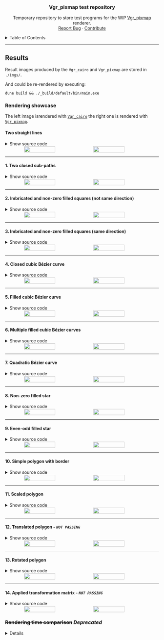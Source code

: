 <br />
<p align="center">
  <h3 align="center">
	Vgr_pixmap test repository
  </h3>

  <p align="center">
    Temporary repository to store test programs for the WIP
    <a href="https://github.com/EmileRolley/vgr-pixmap"<code>Vgr_pixmap</code></a>
    renderer.
  <!-- <br /> -->
   <!--  <a href="https://github.com/github_username/repo_name"><strong>Explore the docs »</strong></a> -->
    <br />
   <!--  <a href="https://github.com/github_username/repo_name">View Demo</a> -->
    <a href="https://github.com/EmileRolley/sustainable-computing-resources/issues">Report Bug</a>
    ·
    <a href="https://github.com/EmileRolley/sustainable-computing-resources/pulls">Contribute</a>
  </p>
</p>



<details>
  <summary>Table of Contents</summary>

<!-- vim-markdown-toc GitLab -->

* [Results](#results)
  * [Rendering showcase](#rendering-showcase)
    * [Two straight lines](#two-straight-lines)
    * [1. Two closed sub-paths](#1-two-closed-sub-paths)
    * [2. Imbricated and non-zero filled squares (not same direction)](#2-imbricated-and-non-zero-filled-squares-not-same-direction)
    * [3. Imbricated and non-zero filled squares (same direction)](#3-imbricated-and-non-zero-filled-squares-same-direction)
    * [4. Closed cubic Bézier curve](#4-closed-cubic-bézier-curve)
    * [5. Filled cubic Bézier curve](#5-filled-cubic-bézier-curve)
    * [6. Multiple filled cubic Bézier curves](#6-multiple-filled-cubic-bézier-curves)
    * [7. Quadratic Bézier curve](#7-quadratic-bézier-curve)
    * [8. Non-zero filled star](#8-non-zero-filled-star)
    * [9. Even-odd filled star](#9-even-odd-filled-star)
    * [10. Simple polygon with border](#10-simple-polygon-with-border)
    * [11. Scaled polygon](#11-scaled-polygon)
    * [12. Translated polygon - _`NOT PASSING`_](#12-translated-polygon-_not-passing)
    * [13. Rotated polygon](#13-rotated-polygon)
    * [14. Applied transformation matrix - _`NOT PASSING`_](#14-applied-transformation-matrix-_not-passing)
  * [~~Rendering time comparison~~ _Deprecated_](#rendering-time-comparison-_deprecated)

<!-- vim-markdown-toc -->

</details>

---

## Results

Result images produced by the `Vgr_cairo` and `Vgr_pixmap` are stored in `./imgs/`.

And could be re-rendered by executing:
```
dune build && ./_build/default/bin/main.exe
```

### Rendering showcase

The left image isrendered with [`Vgr_cairo`](https://erratique.ch/software/vg/doc/Vgr_cairo/index.html)
the right one is rendered with [`Vgr_pixmap`](https://github.com/EmileRolley/vgr-pixmap/pull/1).

#### Two straight lines

<details>
  <summary>Show source code</summary>

```ocaml
let two_stroked_straight_lines = P.empty
  |> P.sub (v 0.2 0.3)
  |> P.line (v 0.75 0.5)
  |> P.line (v 0.2 0.85)
  |> simple_cut
```

</details>

<center>
  <div  style="display: flex; flex-direction: row; align-items: flex-start">
    <img src="./imgs/0-cairo-two_stroked_straight_lines.png" width="45%">
    <img src="./imgs/0-pixmap-two_stroked_straight_lines.png" width="45%">
  </div>
</center>

---

#### 1. Two closed sub-paths

<details>
  <summary>Show source code</summary>

```ocaml
let closed_sub_paths = P.empty
  |> P.sub (v 0.2 0.) |> P.line (v 0.5 0.25) |> P.sub (v 0.5 0.5)
  |> P.line (v 0.6 0.5) |> P.line (v 0.6 0.6) |> P.close |> simple_cut
```

</details>

<center>
  <div style="display: flex; flex-direction: row; align-items: flex-start">
    <img src="./imgs/1-cairo-closed_sub_paths.png" width="45%">
    <img src="./imgs/1-pixmap-closed_sub_paths.png" width="45%">
  </div>
</center>

---

#### 2. Imbricated and non-zero filled squares (not same direction)

<details>
  <summary>Show source code</summary>

```ocaml
let imbricated_filled_squares_not_same_dir =  P.empty
  |> P.rect (Box2.v (v 0.25 0.25) (v 0.5 0.5))
  |> P.sub (v 0.3 0.3)
  |> P.line (v 0.3 0.7)
  |> P.line (v 0.7 0.7)
  |> P.line (v 0.7 0.3)
  |> P.close
  |> filled_with_border ~area:`Anz ~c:(Color.v 0.88 0.69 1. 1.)
```

</details>

<center>
  <div style="display: flex; flex-direction: row; align-items: flex-start">
    <img src="./imgs/2-cairo-imbricated_filled_squares_not_same_dir.png" width="45%">
    <img src="./imgs/2-pixmap-imbricated_filled_squares_not_same_dir.png" width="45%">
  </div>
</center>

---

#### 3. Imbricated and non-zero filled squares (same direction)

<details>
  <summary>Show source code</summary>

```ocaml
let imbricated_filled_squares_same_dir = P.empty
  |> P.rect (Box2.v (v 0.1 0.1) (v 0.8 0.8))
  |> P.rect (Box2.v (v 0.2 0.2) (v 0.6 0.6))
  |> P.rect (Box2.v (v 0.3 0.3) (v 0.4 0.4))
  |> filled_with_border ~area:`Anz ~c:(Color.v 0.88 0.69 1. 1.)
```

</details>

<center>
  <div style="display: flex; flex-direction: row; align-items: flex-start">
    <img src="./imgs/3-cairo-imbricated_filled_squares_same_dir.png" width="45%">
    <img src="./imgs/3-pixmap-imbricated_filled_squares_same_dir.png" width="45%">
  </div>
</center>

---

#### 4. Closed cubic Bézier curve

<details>
  <summary>Show source code</summary>

```ocaml
let closed_cbezier = P.empty
  |> P.ccurve (v 0.8 0.2) (v 0.8 0.2) (v 0.5 0.8)
  |> P.close
  |> simple_cut
```

</details>

<center>
  <div style="display: flex; flex-direction: row; align-items: flex-start">
    <img src="./imgs/4-cairo-closed_cbezier.png" width="45%">
    <img src="./imgs/4-pixmap-closed_cbezier.png" width="45%">
  </div>
</center>

---

#### 5. Filled cubic Bézier curve

<details>
  <summary>Show source code</summary>

```ocaml
let filled_cbezier = P.empty
  |> P.ccurve (v 0.8 0.2) (v 0.8 0.2) (v 0.5 0.8)
  |> P.close
  |> simple_filled_cut ~area:`Aeo ~c:(Color.v 0.48 0.71 0.38 1.)
```

</details>

<center>
  <div style="display: flex; flex-direction: row; align-items: flex-start">
    <img src="./imgs/5-cairo-filled_cbezier.png" width="45%">
    <img src="./imgs/5-pixmap-filled_cbezier.png" width="45%">
  </div>
</center>

---

#### 6. Multiple filled cubic Bézier curves

<details>
  <summary>Show source code</summary>

```ocaml
let mult_filled_cbeziers = P.empty
  |> P.ccurve (v 0.6 0.2) (v 0.6 0.2) (v 0.5 0.8)
  |> P.ccurve (v 0.8 0.2) (v 0.8 0.2) (v 0.6 0.3)
  |> P.close
  |> simple_filled_cut ~area:`Aeo ~c:(Color.v 0.48 0.71 0.38 1.)
```

</details>

<center>
  <div style="display: flex; flex-direction: row; align-items: flex-start">
    <img src="./imgs/6-cairo-mult_filled_cbeziers.png" width="45%">
    <img src="./imgs/6-pixmap-mult_filled_cbeziers.png" width="45%">
  </div>
</center>

---

#### 7. Quadratic Bézier curve

<details>
  <summary>Show source code</summary>

```ocaml
let simple_qbezier = P.empty
  |> P.qcurve (v 0.8 0.2) (v 0.6 0.8) |> P.close |> simple_cut
```

</details>

<center>
  <div style="display: flex; flex-direction: row; align-items: flex-start">
    <img src="./imgs/7-cairo-simple_qbezier.png" width="45%">
    <img src="./imgs/7-pixmap-simple_qbezier.png" width="45%">
  </div>
</center>

---

#### 8. Non-zero filled star

<details>
  <summary>Show source code</summary>

```ocaml
let nz_star = P.empty
  |> P.sub (v 0.2 0.1)
  |> P.line (v 0.5 0.9)
  |> P.line (v 0.8 0.1)
  |> P.line (v 0.1 0.65)
  |> P.line (v 0.9 0.65)
  |> P.close
  |> filled_with_border ~area:`Anz ~c:(Color.v 0.48 0.71 0.38 1.)
```

</details>

<center>
  <div style="display: flex; flex-direction: row; align-items: flex-start">
    <img src="./imgs/8-cairo-non_zero_rule_star.png" width="45%">
    <img src="./imgs/8-pixmap-non_zero_rule_star.png" width="45%">
  </div>
</center>

---

#### 9. Even-odd filled star

<details>
  <summary>Show source code</summary>

```ocaml
let eo_star = P.empty
  |> P.sub (v 0.2 0.1)
  |> P.line (v 0.5 0.9)
  |> P.line (v 0.8 0.1)
  |> P.line (v 0.1 0.65)
  |> P.line (v 0.9 0.65)
  |> P.close
  |> filled_with_border ~area:`Aeo ~c:(Color.v 0.48 0.71 0.38 1.)
```

</details>

<center>
  <div style="display: flex; flex-direction: row; align-items: flex-start">
    <img src="./imgs/9-cairo-even_odd_rule_star.png" width="45%">
    <img src="./imgs/9-pixmap-even_odd_rule_star.png" width="45%">
  </div>
</center>

---

#### 10. Simple polygon with border

<details>
  <summary>Show source code</summary>

```ocaml
let poly1 = P.empty
  |> P.sub (v 0.2 0.2)
  |> P.line (v 0.2 0.7)
  |> P.line (v 0.3 0.4)
  |> P.line (v 0.5 0.7)
  |> P.line (v 0.8 0.2)
  |> P.close
  |> filled_with_border ~area:`Aeo ~c:(Color.v 0.48 0.71 0.38 1.)
```

</details>

<center>
  <div style="display: flex; flex-direction: row; align-items: flex-start">
    <img src="./imgs/10-cairo-poly1.png" width="45%">
    <img src="./imgs/10-pixmap-poly1.png" width="45%">
  </div>
</center>

---

#### 11. Scaled polygon

<details>
  <summary>Show source code</summary>

```ocaml
let scaled_poly = I.scale (v 0.5 0.5) poly1
```

</details>

<center>
  <div style="display: flex; flex-direction: row; align-items: flex-start">
    <img src="./imgs/11-cairo-scaled_poly.png" width="45%">
    <img src="./imgs/11-pixmap-scaled_poly.png" width="45%">
  </div>
</center>

---

#### 12. Translated polygon - _`NOT PASSING`_

<details>
  <summary>Show source code</summary>

```ocaml
let moved_poly = I.move (v 0.5 0.5) scaled_poly
```

</details>

<center>
  <div style="display: flex; flex-direction: row; align-items: flex-start">
    <img src="./imgs/12-cairo-moved_poly.png" width="45%">
    <img src="./imgs/12-pixmap-moved_poly.png" width="45%">
  </div>
</center>

---

#### 13. Rotated polygon

<details>
  <summary>Show source code</summary>

```ocaml
let rotated_poly = I.rot 0.20 moved_poly
```

</details>

<center>
  <div style="display: flex; flex-direction: row; align-items: flex-start">
    <img src="./imgs/13-cairo-rotated_poly.png" width="45%">
    <img src="./imgs/13-pixmap-rotated_poly.png" width="45%">
  </div>
</center>

---

#### 14. Applied transformation matrix - _`NOT PASSING`_

<details>
  <summary>Show source code</summary>

```ocaml
let m_poly = I.tr M3.(v 0.5 0. 0.3 0. 1. 0. 0. 0. 1.) scaled_poly
```

</details>

<center>
  <div style="display: flex; flex-direction: row; align-items: flex-start">
    <img src="./imgs/14-cairo-tr_matrix_poly.png" width="45%">
    <img src="./imgs/14-pixmap-tr_matrix_poly.png" width="45%">
  </div>
</center>

### ~~Rendering time comparison~~ _Deprecated_

<details>

|                   `Vg` image (1181x1181) | `Vgr_cairo` rendering time | `Vgr_pixmap` rendering time |
|-----------------------------------------:|:--------------------------:|:---------------------------:|
|               two_stroked_straight_lines |          0.055174s         |          0.000070s          |
|                         closed_sub_paths |          0.055282s         |          0.000061s          |
|   imbricated_filled_squares_not_same_dir |          0.058220s         |          0.004771s          |
| cairo-imbricated_filled_squares_same_dir |          0.075290s         |          0.012154s          |
|                           closed_cbezier |          0.058570s         |          0.000137s          |
|                           filled_cbezier |          0.054751s         |          0.006338s          |
|                     mult_filled_cbeziers |          0.054836s         |          0.003525s          |
|                           simple_qbezier |          0.056556s         |          0.000127s          |
|                       non_zero_rule_star |          0.052657s         |          0.004548s          |
|                       even_odd_rule_star |          0.053657s         |          0.003701s          |
|                                     poly |          0.055466s         |          0.007711s          |
|                              scaled_poly |          0.058964s         |          0.002356s          |
|                               moved_poly |          0.058006s         |          0.002909s          |
|                            rotated_poly' |          0.058723s         |          0.003000s          |
|                          tr_matrix_poly' |          0.057560s         |          0.001019s          |

</details>
